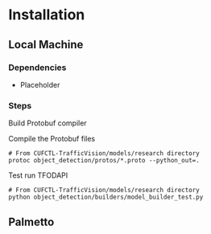 # Installation
## Local Machine
### Dependencies
* Placeholder
### Steps
Build Protobuf compiler

Compile the Protobuf files
```
# From CUFCTL-TrafficVision/models/research directory
protoc object_detection/protos/*.proto --python_out=.
```

Test run TFODAPI
```
# From CUFCTL-TrafficVision/models/research directory
python object_detection/builders/model_builder_test.py
```

## Palmetto
